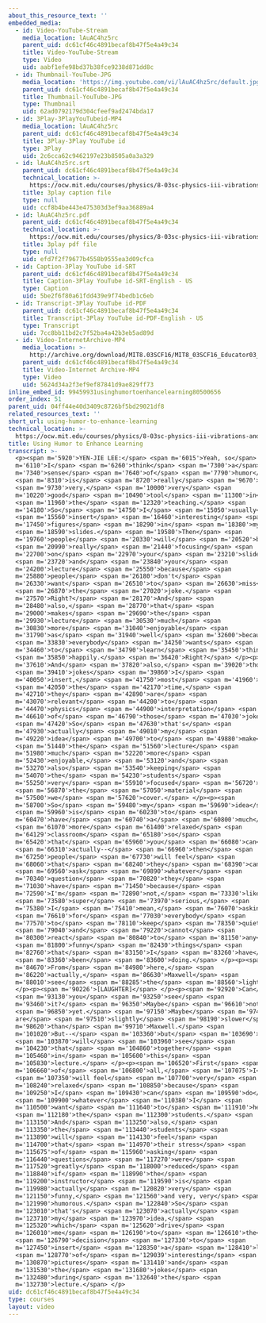 ```yaml
---
about_this_resource_text: ''
embedded_media:
  - id: Video-YouTube-Stream
    media_location: lAuAC4hz5rc
    parent_uid: dc61cf46c4891becaf8b47f5e4a49c34
    title: Video-YouTube-Stream
    type: Video
    uid: aabf1efe98bd37b38fce9238d871dd8c
  - id: Thumbnail-YouTube-JPG
    media_location: 'https://img.youtube.com/vi/lAuAC4hz5rc/default.jpg'
    parent_uid: dc61cf46c4891becaf8b47f5e4a49c34
    title: Thumbnail-YouTube-JPG
    type: Thumbnail
    uid: 62ad0792179d304cfeef9ad2474bda17
  - id: 3Play-3PlayYouTubeid-MP4
    media_location: lAuAC4hz5rc
    parent_uid: dc61cf46c4891becaf8b47f5e4a49c34
    title: 3Play-3Play YouTube id
    type: 3Play
    uid: 2c6cca62c9462197e23b8505a0a3a329
  - id: lAuAC4hz5rc.srt
    parent_uid: dc61cf46c4891becaf8b47f5e4a49c34
    technical_location: >-
      https://ocw.mit.edu/courses/physics/8-03sc-physics-iii-vibrations-and-waves-fall-2016/instructor-insights/using-humor-to-enhance-learning/lAuAC4hz5rc.srt
    title: 3play caption file
    type: null
    uid: ccf8b4be443e475303d3ef9aa36889a4
  - id: lAuAC4hz5rc.pdf
    parent_uid: dc61cf46c4891becaf8b47f5e4a49c34
    technical_location: >-
      https://ocw.mit.edu/courses/physics/8-03sc-physics-iii-vibrations-and-waves-fall-2016/instructor-insights/using-humor-to-enhance-learning/lAuAC4hz5rc.pdf
    title: 3play pdf file
    type: null
    uid: efd7f2f79677b4558b9555ea3d09cfca
  - id: Caption-3Play YouTube id-SRT
    parent_uid: dc61cf46c4891becaf8b47f5e4a49c34
    title: Caption-3Play YouTube id-SRT-English - US
    type: Caption
    uid: 5be2f6f80a61fdd439e9f74bedb1c6eb
  - id: Transcript-3Play YouTube id-PDF
    parent_uid: dc61cf46c4891becaf8b47f5e4a49c34
    title: Transcript-3Play YouTube id-PDF-English - US
    type: Transcript
    uid: 7cc8bb11bd2c7f52ba4a42b3eb5ad89d
  - id: Video-InternetArchive-MP4
    media_location: >-
      http://archive.org/download/MIT8.03SCF16/MIT8_03SCF16_Educator03_Using_Humor_300k.mp4
    parent_uid: dc61cf46c4891becaf8b47f5e4a49c34
    title: Video-Internet Archive-MP4
    type: Video
    uid: 5624d34a2f3ef9ef87841d9ae829ff73
inline_embed_id: 99459931usinghumortoenhancelearning80500656
order_index: 51
parent_uid: 04ff44e40d3409c8726bf5bd29021df8
related_resources_text: ''
short_url: using-humor-to-enhance-learning
technical_location: >-
  https://ocw.mit.edu/courses/physics/8-03sc-physics-iii-vibrations-and-waves-fall-2016/instructor-insights/using-humor-to-enhance-learning
title: Using Humor to Enhance Learning
transcript: >-
  <p><span m='5920'>YEN-JIE LEE:</span> <span m='6015'>Yeah, so</span> <span
  m='6110'>I</span> <span m='6260'>think</span> <span m='7300'>a</span> <span
  m='7340'>sense</span> <span m='7640'>of</span> <span m='7790'>humor</span>
  <span m='8310'>is</span> <span m='8720'>really</span> <span m='9670'>a</span>
  <span m='9730'>very,</span> <span m='10000'>very</span> <span
  m='10220'>good</span> <span m='10490'>tool</span> <span m='11300'>in</span>
  <span m='11960'>the</span> <span m='12320'>teaching.</span> <span
  m='14180'>So</span> <span m='14750'>I</span> <span m='15050'>usually</span>
  <span m='15560'>insert</span> <span m='16460'>interesting</span> <span
  m='17450'>figures</span> <span m='18290'>in</span> <span m='18380'>my</span>
  <span m='18590'>slides.</span> <span m='19580'>Then</span> <span
  m='19760'>people</span> <span m='20330'>will</span> <span m='20520'>be</span>
  <span m='20990'>really</span> <span m='21440'>focusing</span> <span
  m='22700'>on</span> <span m='22970'>your</span> <span m='23210'>slides</span>
  <span m='23720'>and</span> <span m='23840'>your</span> <span
  m='24200'>lecture</span> <span m='25550'>because</span> <span
  m='25880'>people</span> <span m='26180'>don't</span> <span
  m='26330'>want</span> <span m='26510'>to</span> <span m='26630'>miss</span>
  <span m='26870'>the</span> <span m='27020'>joke.</span> <span
  m='27570'>Right?</span> <span m='28170'>And</span> <span
  m='28480'>also,</span> <span m='28770'>that</span> <span
  m='29000'>makes</span> <span m='29690'>the</span> <span
  m='29930'>lecture</span> <span m='30530'>much</span> <span
  m='30830'>more</span> <span m='31040'>enjoyable</span> <span
  m='31790'>as</span> <span m='31940'>well</span> <span m='32600'>because</span>
  <span m='33830'>everybody</span> <span m='34250'>wants</span> <span
  m='34460'>to</span> <span m='34790'>learn</span> <span m='35450'>things</span>
  <span m='35850'>happily.</span> <span m='36420'>Right?</span> </p><p><span
  m='37610'>And</span> <span m='37820'>also,</span> <span m='39020'>those</span>
  <span m='39410'>jokes</span> <span m='39860'>I</span> <span
  m='40050'>insert,</span> <span m='41750'>most</span> <span m='41960'>of</span>
  <span m='42050'>the</span> <span m='42170'>time,</span> <span
  m='42710'>they</span> <span m='42890'>are</span> <span
  m='43070'>relevant</span> <span m='44200'>to</span> <span
  m='44470'>physics</span> <span m='44900'>interpretation</span> <span
  m='46610'>of</span> <span m='46790'>those</span> <span m='47030'>jokes.</span>
  <span m='47420'>So</span> <span m='47630'>that's</span> <span
  m='47930'>actually</span> <span m='49010'>my</span> <span
  m='49220'>idea</span> <span m='49700'>to</span> <span m='49880'>make</span>
  <span m='51440'>the</span> <span m='51560'>lecture</span> <span
  m='51980'>much</span> <span m='52220'>more</span> <span
  m='52430'>enjoyable,</span> <span m='53120'>and</span> <span
  m='53270'>also</span> <span m='53540'>keeping</span> <span
  m='54070'>the</span> <span m='54230'>students</span> <span
  m='55250'>very</span> <span m='55910'>focused</span> <span m='56720'>on</span>
  <span m='56870'>the</span> <span m='57050'>material</span> <span
  m='57500'>we</span> <span m='57620'>cover.</span> </p><p><span
  m='58700'>So</span> <span m='59480'>my</span> <span m='59690'>idea</span>
  <span m='59960'>is</span> <span m='60230'>to</span> <span
  m='60470'>have</span> <span m='60740'>a</span> <span m='60800'>much</span>
  <span m='61070'>more</span> <span m='61400'>relaxed</span> <span
  m='64129'>classroom</span> <span m='65180'>so</span> <span
  m='65420'>that</span> <span m='65960'>you</span> <span m='66080'>can</span>
  <span m='66310'>actually--</span> <span m='66960'>then</span> <span
  m='67250'>people</span> <span m='67730'>will feel</span> <span
  m='68060'>that</span> <span m='68240'>they</span> <span m='68390'>can</span>
  <span m='69560'>ask</span> <span m='69890'>whatever</span> <span
  m='70340'>question</span> <span m='70820'>they</span> <span
  m='71030'>have</span> <span m='71450'>because</span> <span
  m='72590'>I'm</span> <span m='72890'>not,</span> <span m='73330'>like,</span>
  <span m='73580'>super</span> <span m='73970'>serious,</span> <span
  m='75380'>I</span> <span m='75410'>mean,</span> <span m='76070'>asking</span>
  <span m='76610'>for</span> <span m='77030'>everybody</span> <span
  m='77570'>to</span> <span m='78110'>keep</span> <span m='78350'>quiet</span>
  <span m='79040'>and</span> <span m='79220'>cannot</span> <span
  m='80300'>react</span> <span m='80840'>to</span> <span m='81150'>any</span>
  <span m='81800'>funny</span> <span m='82430'>things</span> <span
  m='82760'>that</span> <span m='83150'>I</span> <span m='83260'>have</span>
  <span m='83360'>been</span> <span m='83600'>doing.</span> </p><p><span
  m='84670'>From</span> <span m='84980'>here,</span> <span
  m='86220'>actually,</span> <span m='86630'>Maxwell</span> <span
  m='88010'>see</span> <span m='88285'>the</span> <span m='88560'>light.</span>
  </p><p><span m='90226'>[LAUGHTER]</span> </p><p><span m='92920'>Can</span>
  <span m='93130'>you</span> <span m='93250'>see</span> <span
  m='93460'>it?</span> <span m='96350'>Maybe</span> <span m='96610'>not</span>
  <span m='96850'>yet.</span> <span m='97150'>Maybe</span> <span m='97440'>we
  are</span> <span m='97510'>slightly</span> <span m='98190'>slower</span> <span
  m='98620'>than</span> <span m='99710'>Maxwell.</span> <span
  m='101020'>But--</span> <span m='103360'>but</span> <span m='103690'>we</span>
  <span m='103870'>will</span> <span m='103960'>see</span> <span
  m='104230'>that</span> <span m='104860'>together</span> <span
  m='105460'>in</span> <span m='105600'>this</span> <span
  m='105830'>lecture.</span> </p><p><span m='106520'>First</span> <span
  m='106660'>of</span> <span m='106800'>all,</span> <span m='107075'>I</span>
  <span m='107350'>will feel</span> <span m='107700'>very</span> <span
  m='108240'>relaxed</span> <span m='108850'>because</span> <span
  m='109250'>I</span> <span m='109430'>can</span> <span m='109590'>do</span>
  <span m='109900'>whatever</span> <span m='110380'>I</span> <span
  m='110500'>want</span> <span m='111640'>to</span> <span m='111910'>help</span>
  <span m='112180'>the</span> <span m='112300'>students.</span> <span
  m='113150'>And</span> <span m='113250'>also,</span> <span
  m='113350'>the</span> <span m='113440'>students</span> <span
  m='113890'>will</span> <span m='114130'>feel</span> <span
  m='114700'>that</span> <span m='114970'>their stress</span> <span
  m='115675'>of</span> <span m='115960'>asking</span> <span
  m='116440'>questions</span> <span m='117270'>were</span> <span
  m='117520'>greatly</span> <span m='118000'>reduced</span> <span
  m='118840'>if</span> <span m='118990'>the</span> <span
  m='119200'>instructor</span> <span m='119590'>is</span> <span
  m='119980'>actually</span> <span m='120820'>very</span> <span
  m='121150'>funny,</span> <span m='121560'>and very, very</span> <span
  m='121990'>humorous.</span> <span m='122840'>So</span> <span
  m='123010'>that's</span> <span m='123070'>actually</span> <span
  m='123710'>my</span> <span m='123970'>idea,</span> <span
  m='125320'>which</span> <span m='125620'>drive</span> <span
  m='126010'>me</span> <span m='126190'>to</span> <span m='126610'>the</span>
  <span m='126790'>decision</span> <span m='127330'>to</span> <span
  m='127450'>insert</span> <span m='128350'>a</span> <span m='128410'>lot</span>
  <span m='128770'>of</span> <span m='129039'>interesting</span> <span
  m='130870'>pictures</span> <span m='131410'>and</span> <span
  m='131530'>the</span> <span m='131680'>jokes</span> <span
  m='132480'>during</span> <span m='132640'>the</span> <span
  m='132730'>lecture.</span> </p>
uid: dc61cf46c4891becaf8b47f5e4a49c34
type: courses
layout: video
---
```


